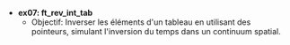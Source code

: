 - **ex07: ft_rev_int_tab**
  - Objectif: Inverser les éléments d'un tableau en utilisant des pointeurs, simulant l'inversion du temps dans un continuum spatial.